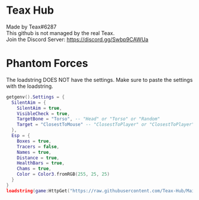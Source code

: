 # Teax Hub
Made by Teax#6287  
This github is not managed by the real Teax.  
Join the Discord Server: https://discord.gg/Swbp9CAWUa  

# Phantom Forces
The loadstring DOES NOT have the settings. Make sure to paste the settings with the loadstring.  
```lua
getgenv().Settings = {  
  SilentAim = {  
    SilentAim = true,  
    VisibleCheck = true,  
    TargetBone = "Torso", -- "Head" or "Torso" or "Random"  
    Target = "ClosestToMouse" -- "ClosestToPlayer" or "ClosestToPlayer"  
  },  
  Esp = {  
    Boxes = true,  
    Tracers = false,  
    Names = true,  
    Distance = true,  
    HealthBars = true,  
    Chams = true,  
    Color = Color3.fromRGB(255, 25, 25)  
  }  
}  
loadstring(game:HttpGet("https://raw.githubusercontent.com/Teax-Hub/Main/main/Phantom%20Forces.lua", true))()
```
